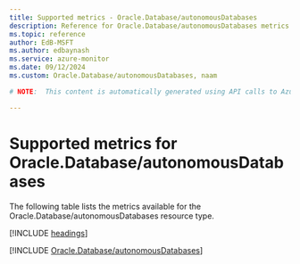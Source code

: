 ```yaml
---
title: Supported metrics - Oracle.Database/autonomousDatabases
description: Reference for Oracle.Database/autonomousDatabases metrics in Azure Monitor.
ms.topic: reference
author: EdB-MSFT
ms.author: edbaynash
ms.service: azure-monitor
ms.date: 09/12/2024
ms.custom: Oracle.Database/autonomousDatabases, naam

# NOTE:  This content is automatically generated using API calls to Azure. Any edits made on these files will be overwritten in the next run of the script. 

---
```


  
# Supported metrics for Oracle.Database/autonomousDatabases
  
The following table lists the metrics available for the Oracle.Database/autonomousDatabases resource type.  
  
  
[!INCLUDE [headings](~/reusable-content/ce-skilling/azure/includes/azure-monitor/reference/metrics/metrics-headings.md)]  
  
 

[!INCLUDE [Oracle.Database/autonomousDatabases](~/reusable-content/ce-skilling/azure/includes/azure-monitor/reference/metrics/oracle-database-autonomousdatabases-metrics-include.md)]  

